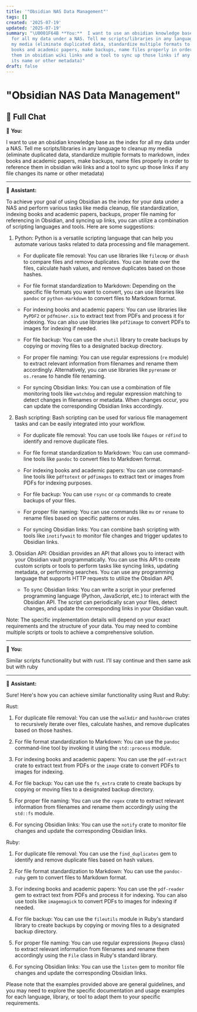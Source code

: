 ```yaml
---
title: '"Obsidian NAS Data Management"'
tags: []
created: '2025-07-19'
updated: '2025-07-19'
summary: "\U0001F64B **You:**  I want to use an obsidian knowledge base as the index
  for all my data under a NAS. Tell me scripts/libraries in any language to cleanup
  my media (eliminate duplicated data, standardize multiple formats to markdown, index
  books and academic papers, make backups, name files properly in order to reference
  them in obsidian wiki links and a tool to sync up those links if any file changes
  its name or other metadata)"
draft: false
---
```


# "Obsidian NAS Data Management"

## 🧠 Full Chat

🙋 **You:**

I want to use an obsidian knowledge base as the index for all my data under a NAS. Tell me scripts/libraries in any language to cleanup my media (eliminate duplicated data, standardize multiple formats to markdown, index books and academic papers, make backups, name files properly in order to reference them in obsidian wiki links and a tool to sync up those links if any file changes its name or other metadata)

---

🤖 **Assistant:**

To achieve your goal of using Obsidian as the index for your data under a NAS and perform various tasks like media cleanup, file standardization, indexing books and academic papers, backups, proper file naming for referencing in Obsidian, and syncing up links, you can utilize a combination of scripting languages and tools. Here are some suggestions:

1. Python: Python is a versatile scripting language that can help you automate various tasks related to data processing and file management.

   - For duplicate file removal: You can use libraries like `filecmp` or `dhash` to compare files and remove duplicates. You can iterate over the files, calculate hash values, and remove duplicates based on those hashes.
   
   - For file format standardization to Markdown: Depending on the specific file formats you want to convert, you can use libraries like `pandoc` or `python-markdown` to convert files to Markdown format.

   - For indexing books and academic papers: You can use libraries like `PyPDF2` or `pdfminer.six` to extract text from PDFs and process it for indexing. You can also use libraries like `pdf2image` to convert PDFs to images for indexing if needed.

   - For file backup: You can use the `shutil` library to create backups by copying or moving files to a designated backup directory.

   - For proper file naming: You can use regular expressions (`re` module) to extract relevant information from filenames and rename them accordingly. Alternatively, you can use libraries like `pyrename` or `os.rename` to handle file renaming.

   - For syncing Obsidian links: You can use a combination of file monitoring tools like `watchdog` and regular expression matching to detect changes in filenames or metadata. When changes occur, you can update the corresponding Obsidian links accordingly.

2. Bash scripting: Bash scripting can be used for various file management tasks and can be easily integrated into your workflow.

   - For duplicate file removal: You can use tools like `fdupes` or `rdfind` to identify and remove duplicate files.

   - For file format standardization to Markdown: You can use command-line tools like `pandoc` to convert files to Markdown format.

   - For indexing books and academic papers: You can use command-line tools like `pdftotext` or `pdfimages` to extract text or images from PDFs for indexing purposes.

   - For file backup: You can use `rsync` or `cp` commands to create backups of your files.

   - For proper file naming: You can use commands like `mv` or `rename` to rename files based on specific patterns or rules.

   - For syncing Obsidian links: You can combine bash scripting with tools like `inotifywait` to monitor file changes and trigger updates to Obsidian links.

3. Obsidian API: Obsidian provides an API that allows you to interact with your Obsidian vault programmatically. You can use this API to create custom scripts or tools to perform tasks like syncing links, updating metadata, or performing searches. You can use any programming language that supports HTTP requests to utilize the Obsidian API.

   - To sync Obsidian links: You can write a script in your preferred programming language (Python, JavaScript, etc.) to interact with the Obsidian API. The script can periodically scan your files, detect changes, and update the corresponding links in your Obsidian vault.

Note: The specific implementation details will depend on your exact requirements and the structure of your data. You may need to combine multiple scripts or tools to achieve a comprehensive solution.

---

🙋 **You:**

Similar scripts functionality but with rust. I’ll say continue and then same ask but with ruby

---

🤖 **Assistant:**

Sure! Here's how you can achieve similar functionality using Rust and Ruby:

Rust:
1. For duplicate file removal: You can use the `walkdir` and `hashbrown` crates to recursively iterate over files, calculate hashes, and remove duplicates based on those hashes.

2. For file format standardization to Markdown: You can use the `pandoc` command-line tool by invoking it using the `std::process` module.

3. For indexing books and academic papers: You can use the `pdf-extract` crate to extract text from PDFs or the `image` crate to convert PDFs to images for indexing.

4. For file backup: You can use the `fs_extra` crate to create backups by copying or moving files to a designated backup directory.

5. For proper file naming: You can use the `regex` crate to extract relevant information from filenames and rename them accordingly using the `std::fs` module.

6. For syncing Obsidian links: You can use the `notify` crate to monitor file changes and update the corresponding Obsidian links.

Ruby:
1. For duplicate file removal: You can use the `find_duplicates` gem to identify and remove duplicate files based on hash values.

2. For file format standardization to Markdown: You can use the `pandoc-ruby` gem to convert files to Markdown format.

3. For indexing books and academic papers: You can use the `pdf-reader` gem to extract text from PDFs and process it for indexing. You can also use tools like `imagemagick` to convert PDFs to images for indexing if needed.

4. For file backup: You can use the `fileutils` module in Ruby's standard library to create backups by copying or moving files to a designated backup directory.

5. For proper file naming: You can use regular expressions (`Regexp` class) to extract relevant information from filenames and rename them accordingly using the `File` class in Ruby's standard library.

6. For syncing Obsidian links: You can use the `listen` gem to monitor file changes and update the corresponding Obsidian links.

Please note that the examples provided above are general guidelines, and you may need to explore the specific documentation and usage examples for each language, library, or tool to adapt them to your specific requirements.